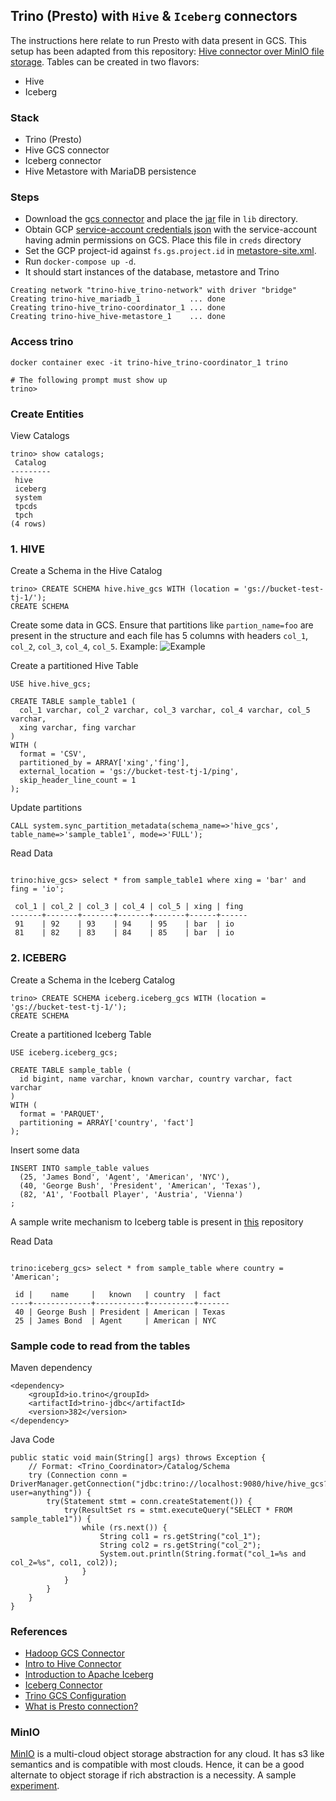 ## Trino (Presto) with `Hive` & `Iceberg` connectors
The instructions here relate to run Presto with data present in GCS. This setup has been adapted from this repository: [Hive connector over MinIO file storage](https://github.com/bitsondatadev/trino-getting-started/tree/main/hive/trino-minio). Tables can be created in two flavors:
- Hive
- Iceberg

### Stack
- Trino (Presto)
- Hive GCS connector
- Iceberg connector
- Hive Metastore with MariaDB persistence

### Steps
- Download the [gcs connector](https://cloud.google.com/dataproc/docs/concepts/connectors/cloud-storage) and place the [jar](https://storage.googleapis.com/hadoop-lib/gcs/gcs-connector-hadoop3-latest.jar) file in `lib` directory.
- Obtain GCP [service-account credentials json](https://cloud.google.com/iam/docs/creating-managing-service-accounts) with the service-account having admin permissions on GCS. Place this file in `creds` directory
- Set the GCP project-id against `fs.gs.project.id` in [metastore-site.xml](https://github.com/hevoio/trino-hive/blob/master/conf/metastore-site.xml#L41).
- Run `docker-compose up -d`.
- It should start instances of the database, metastore and Trino 
```
Creating network "trino-hive_trino-network" with driver "bridge"
Creating trino-hive_mariadb_1           ... done
Creating trino-hive_trino-coordinator_1 ... done
Creating trino-hive_hive-metastore_1    ... done
```

### Access trino
```
docker container exec -it trino-hive_trino-coordinator_1 trino

# The following prompt must show up
trino>
```

### Create Entities
View Catalogs
```
trino> show catalogs;
 Catalog
---------
 hive
 iceberg
 system
 tpcds
 tpch
(4 rows)
```

### 1. HIVE

Create a Schema in the Hive Catalog
```
trino> CREATE SCHEMA hive.hive_gcs WITH (location = 'gs://bucket-test-tj-1/');
CREATE SCHEMA
```
Create some data in GCS. Ensure that partitions like `partion_name=foo` are present in the structure and each file has 5 columns with headers `col_1`, `col_2`, `col_3`, `col_4`, `col_5`. Example:
![Example](https://cdn.hevodata.com/github/gcs_structure.png)

Create a partitioned Hive Table
```
USE hive.hive_gcs;

CREATE TABLE sample_table1 (
  col_1 varchar, col_2 varchar, col_3 varchar, col_4 varchar, col_5 varchar,
  xing varchar, fing varchar
)
WITH (
  format = 'CSV',
  partitioned_by = ARRAY['xing','fing'],
  external_location = 'gs://bucket-test-tj-1/ping',
  skip_header_line_count = 1
);

```
Update partitions
```
CALL system.sync_partition_metadata(schema_name=>'hive_gcs', table_name=>'sample_table1', mode=>'FULL');
```
Read Data
```

trino:hive_gcs> select * from sample_table1 where xing = 'bar' and fing = 'io';

 col_1 | col_2 | col_3 | col_4 | col_5 | xing | fing
-------+-------+-------+-------+-------+------+------
 91    | 92    | 93    | 94    | 95    | bar  | io
 81    | 82    | 83    | 84    | 85    | bar  | io
```


### 2. ICEBERG

Create a Schema in the Iceberg Catalog
```
trino> CREATE SCHEMA iceberg.iceberg_gcs WITH (location = 'gs://bucket-test-tj-1/');
CREATE SCHEMA
```

Create a partitioned Iceberg Table
```
USE iceberg.iceberg_gcs;

CREATE TABLE sample_table (
  id bigint, name varchar, known varchar, country varchar, fact varchar
)
WITH (
  format = 'PARQUET',
  partitioning = ARRAY['country', 'fact']
);

```
Insert some data
```
INSERT INTO sample_table values 
  (25, 'James Bond', 'Agent', 'American', 'NYC'),
  (40, 'George Bush', 'President', 'American', 'Texas'),
  (82, 'A1', 'Football Player', 'Austria', 'Vienna')
;
```
A sample write mechanism to Iceberg table is present in [this](https://github.com/tj---/iceberg-demo) repository

Read Data
```

trino:iceberg_gcs> select * from sample_table where country = 'American';

 id |    name     |   known   | country  | fact
----+-------------+-----------+----------+-------
 40 | George Bush | President | American | Texas
 25 | James Bond  | Agent     | American | NYC
```


### Sample code to read from the tables
Maven dependency
```
<dependency>
    <groupId>io.trino</groupId>
    <artifactId>trino-jdbc</artifactId>
    <version>382</version>
</dependency>
```
Java Code
```
public static void main(String[] args) throws Exception {
    // Format: <Trino_Coordinator>/Catalog/Schema
    try (Connection conn = DriverManager.getConnection("jdbc:trino://localhost:9080/hive/hive_gcs?user=anything")) {
        try(Statement stmt = conn.createStatement()) {
            try(ResultSet rs = stmt.executeQuery("SELECT * FROM sample_table1")) {
                while (rs.next()) {
                    String col1 = rs.getString("col_1");
                    String col2 = rs.getString("col_2");
                    System.out.println(String.format("col_1=%s and col_2=%s", col1, col2));
                }
            }
        }
    }
}
```


### References
- [Hadoop GCS Connector](https://github.com/GoogleCloudDataproc/hadoop-connectors/blob/master/gcs/INSTALL.md)
- [Intro to Hive Connector](https://trino.io/blog/2020/10/20/intro-to-hive-connector.html)
- [Introduction to Apache Iceberg](https://iceberg.apache.org/docs/latest/)
- [Iceberg Connector](https://trino.io/docs/current/connector/iceberg.html)
- [Trino GCS Configuration](https://trino.io/docs/current/connector/hive.html#google-cloud-storage-configuration)
- [What is Presto connection?](https://ahana.io/learn/what-is-a-presto-connection-and-how-does-it-work/)

### MinIO
[MinIO](https://min.io/) is a multi-cloud object storage abstraction for any cloud. It has s3 like semantics and is compatible with most clouds. Hence, it can be a good alternate to object storage if rich abstraction is a necessity. A sample [experiment](https://medium.com/google-cloud/build-aws-s3-compatible-cloud-storage-on-gcp-with-minio-and-kubernetes-2adc0a367f98).
